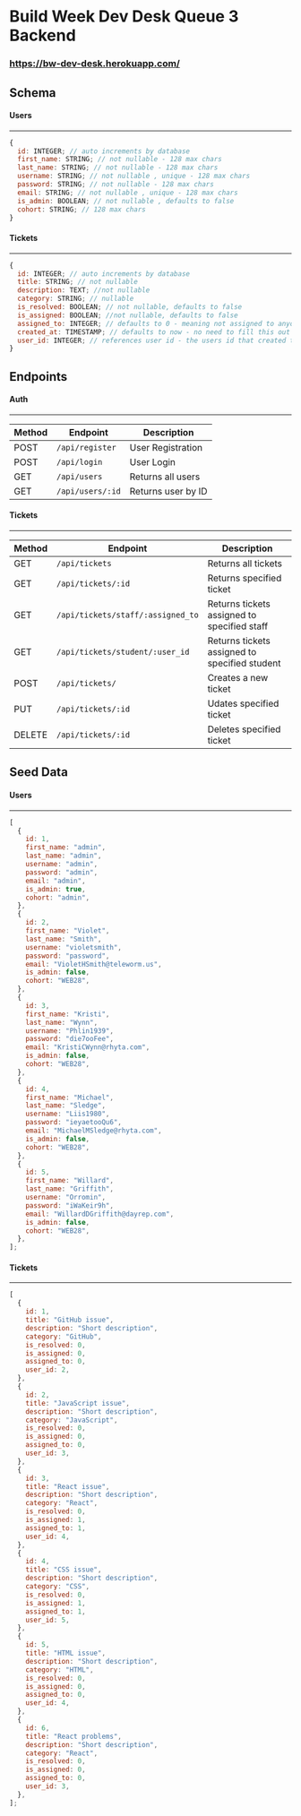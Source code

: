# Build Week Dev Desk Queue 3 Backend

### https://bw-dev-desk.herokuapp.com/

## Schema

#### Users

---

```js
{
  id: INTEGER; // auto increments by database
  first_name: STRING; // not nullable - 128 max chars
  last_name: STRING; // not nullable - 128 max chars
  username: STRING; // not nullable , unique - 128 max chars
  password: STRING; // not nullable - 128 max chars
  email: STRING; // not nullable , unique - 128 max chars
  is_admin: BOOLEAN; // not nullable , defaults to false
  cohort: STRING; // 128 max chars
}
```

#### Tickets

---

```js
{
  id: INTEGER; // auto increments by database
  title: STRING; // not nullable
  description: TEXT; //not nullable
  category: STRING; // nullable
  is_resolved: BOOLEAN; // not nullable, defaults to false
  is_assigned: BOOLEAN; //not nullable, defaults to false
  assigned_to: INTEGER; // defaults to 0 - meaning not assigned to anyone!
  created_at: TIMESTAMP; // defaults to now - no need to fill this out
  user_id: INTEGER; // references user id - the users id that created this ticket!
}
```

## Endpoints

#### Auth

---

| Method | Endpoint         | Description        |
| ------ | ---------------- | ------------------ |
| POST   | `/api/register`  | User Registration  |
| POST   | `/api/login`     | User Login         |
| GET    | `/api/users`     | Returns all users  |
| GET    | `/api/users/:id` | Returns user by ID |

#### Tickets

---

| Method | Endpoint                          | Description                                   |
| ------ | --------------------------------- | --------------------------------------------- |
| GET    | `/api/tickets`                    | Returns all tickets                           |
| GET    | `/api/tickets/:id`                | Returns specified ticket                      |
| GET    | `/api/tickets/staff/:assigned_to` | Returns tickets assigned to specified staff   |
| GET    | `/api/tickets/student/:user_id`   | Returns tickets assigned to specified student |
| POST   | `/api/tickets/`                   | Creates a new ticket                          |
| PUT    | `/api/tickets/:id`                | Udates specified ticket                       |
| DELETE | `/api/tickets/:id`                | Deletes specified ticket                      |

## Seed Data

#### Users

---

```js
[
  {
    id: 1,
    first_name: "admin",
    last_name: "admin",
    username: "admin",
    password: "admin",
    email: "admin",
    is_admin: true,
    cohort: "admin",
  },
  {
    id: 2,
    first_name: "Violet",
    last_name: "Smith",
    username: "violetsmith",
    password: "password",
    email: "VioletHSmith@teleworm.us",
    is_admin: false,
    cohort: "WEB28",
  },
  {
    id: 3,
    first_name: "Kristi",
    last_name: "Wynn",
    username: "Phlin1939",
    password: "die7ooFee",
    email: "KristiCWynn@rhyta.com",
    is_admin: false,
    cohort: "WEB28",
  },
  {
    id: 4,
    first_name: "Michael",
    last_name: "Sledge",
    username: "Liis1980",
    password: "ieyaetooQu6",
    email: "MichaelMSledge@rhyta.com",
    is_admin: false,
    cohort: "WEB28",
  },
  {
    id: 5,
    first_name: "Willard",
    last_name: "Griffith",
    username: "Orromin",
    password: "iWaKeir9h",
    email: "WillardDGriffith@dayrep.com",
    is_admin: false,
    cohort: "WEB28",
  },
];
```

#### Tickets

---

```js
[
  {
    id: 1,
    title: "GitHub issue",
    description: "Short description",
    category: "GitHub",
    is_resolved: 0,
    is_assigned: 0,
    assigned_to: 0,
    user_id: 2,
  },
  {
    id: 2,
    title: "JavaScript issue",
    description: "Short description",
    category: "JavaScript",
    is_resolved: 0,
    is_assigned: 0,
    assigned_to: 0,
    user_id: 3,
  },
  {
    id: 3,
    title: "React issue",
    description: "Short description",
    category: "React",
    is_resolved: 0,
    is_assigned: 1,
    assigned_to: 1,
    user_id: 4,
  },
  {
    id: 4,
    title: "CSS issue",
    description: "Short description",
    category: "CSS",
    is_resolved: 0,
    is_assigned: 1,
    assigned_to: 1,
    user_id: 5,
  },
  {
    id: 5,
    title: "HTML issue",
    description: "Short description",
    category: "HTML",
    is_resolved: 0,
    is_assigned: 0,
    assigned_to: 0,
    user_id: 4,
  },
  {
    id: 6,
    title: "React problems",
    description: "Short description",
    category: "React",
    is_resolved: 0,
    is_assigned: 0,
    assigned_to: 0,
    user_id: 3,
  },
];
```
